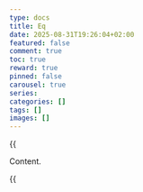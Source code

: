 ```yaml
---
type: docs 
title: Eq
date: 2025-08-31T19:26:04+02:00
featured: false
comment: true
toc: true
reward: true
pinned: false
carousel: true
series:
categories: []
tags: []
images: []
---
```


{{<audio src="eq.mp3" caption="eq">}}


<!--more-->

Content.

{{<audio src="eq.mp3" >}}